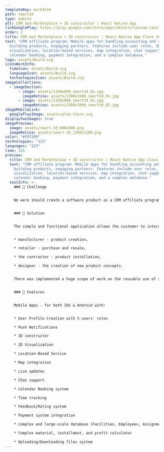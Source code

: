 ```yaml
---
templateKey: workItem
path: smart3d
type: mobile
alt: CRM and Marketplace + 3D constructor | React Native App
linkGooglePlay: https://play.google.com/store/apps/details?id=com.constructor.first&hl=ru&gl=US
order: 2
title: CRM and Marketplace + 3D constructor | React Native App Close the dialog
text: "CRM affiliate program: Mobile apps for handling accounting and sales of
  building products, engaging partners. Features include user roles, 3D/2D
  visualization, location-based services, map integration, chat support,
  calendar booking, payment integration, and a complex database."
logo: assets/Build.svg
iconsWorkInfo:
  timeIcon: assets/Build.svg
  languageIcon: assets/Build.svg
  technologiesIcon: assets/Build.svg
imageCollections:
  - imageSection:
      - image: assets/1150x800_smart3d_01.jpg
        imageRetina: assets/2300x1600_smart3d_01.jpg
      - image: assets/1150x800_smart3d_02.jpg
        imageRetina: assets/2300x1600_smart3d_02.jpg
imageMobileLink:
  googlePlayImage: assets/play-store.svg
displayTwoImages: true
imagePreview:
  image: assets/smart-3d_600x600.png
  imageRetina: assets/smart-3d_1200x1200.png
color: "#f97209"
technologies: "123"
languages: "123"
time: 125
preview:
  title: CRM and Marketplace + 3D constructor | React Native App Close the dialog
  text: "CRM affiliate program: Mobile apps for handling accounting and sales of
    building products, engaging partners. Features include user roles, 3D/2D
    visualization, location-based services, map integration, chat support,
    calendar booking, payment integration, and a complex database."
  textInfo: >-
    ### 🎯 Challenge 


    We were should create a software product as a CRM affiliate program. Its main features are to handle accounting and sales of innovative building products and to engage more partners for sales as well. 


    ### 🥊 Solution 


    The simple and functional application allows the customer to interact with 4 more user roles: 


    * manufacturer - product creation, 

    * retailer - purchase and resale, 

    * the contractor - product installation, 

    * designer - the creation of new product concepts. 


    There was implemented a huge scope of work on the reusable use of screens for different types of users, which made it possible to optimize the development process. The functionality was finely tailored to non-standard manufacturing, sales, and usage processes. All partners have the opportunity to keep tabs on income and expenses and other financial transactions. The affiliate program itself can also act as a sales store, where the buyer can select a product for purchase. For buyers, there is 3D content in which the buyer, can select and view a product from all sides in 3D format. Since the product is sold in many countries, it is possible to see the location of the product, the contractors, and the customer's location on Google Maps. 


    ### 🥇 Features 


    Mobile Apps - for both IOS & Android with:


    * User Profile Creation with 5 users' roles 

    * Push Notifications 

    * 3D constructor 

    * 2D Visualization

    * Location-Based Service 

    * Map integration 

    * Live updates 

    * Chat support 

    * Calendar Booking system

    * Time tracking 

    * Feedback/Rating system 

    * Payment system integration 

    * Complex and large-scale database (Facilities, Employees, Assignments) 

    * Сomplex material, installment, and profit calculator 

    * Uploading/Downloading files system
---
```

